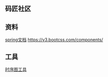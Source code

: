 ## 码匠社区

## 资料
[spring文档](https://spring.io/guides)
https://v3.bootcss.com/components/

## 工具
[时序图工具](https://www.visual-paradigm.com)